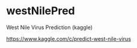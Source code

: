 # westNilePred
West Nile Virus Prediction (kaggle)

https://www.kaggle.com/c/predict-west-nile-virus
